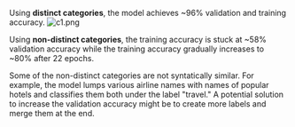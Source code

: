 Using <b> distinct categories</b>, the model achieves ~96% validation and training accuracy. 
![c1.png](https://raw.github.com/alexdotterweich/cnn_almost_working)

Using <b> non-distinct categories</b>, the training accuracy is stuck at ~58% validation accuracy 
while the training accuracy gradually increases to ~80% after 22 epochs.

Some of the non-distinct categories are not syntatically similar. For example, the model lumps various
airline names with names of popular hotels and classifies them both under the label "travel." A potential
solution to increase the validation accuracy might be to create more labels and merge them at the end. 
